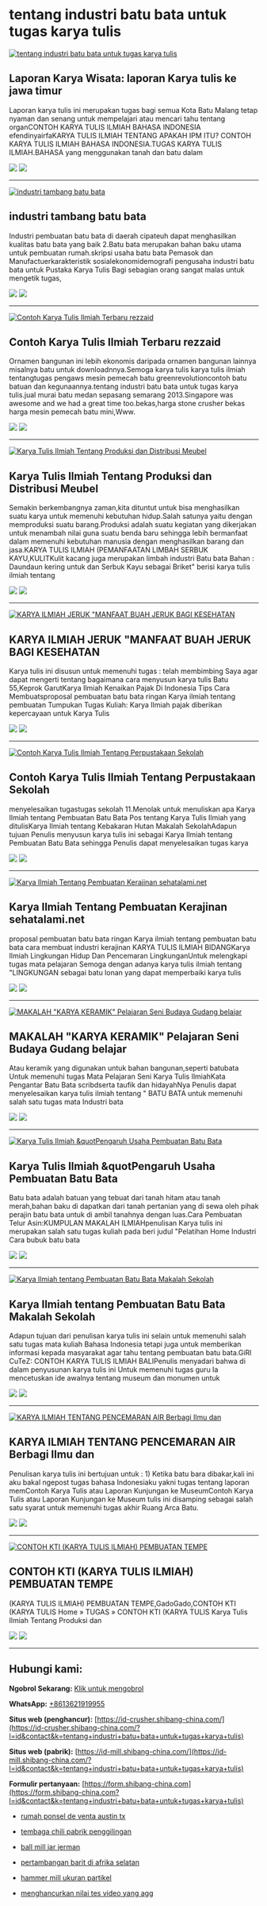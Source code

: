 # tentang industri batu bata untuk tugas karya tulis

<a href="https://swt.shibang-china.com/?l=id&img&k=tentang+industri+batu+bata+untuk+tugas+karya+tulis" target="_blank">![tentang industri batu bata untuk tugas karya tulis](http://static.shibang-china.com/all-800x300/974.jpg)</a>

## Laporan Karya Wisata: laporan Karya tulis ke jawa timur
Laporan karya tulis ini merupakan tugas bagi semua Kota Batu Malang tetap nyaman dan senang untuk mempelajari atau mencari tahu tentang organCONTOH KARYA TULIS ILMIAH BAHASA INDONESIA efendinyairfaKARYA TULIS ILMIAH TENTANG APAKAH IPM ITU? CONTOH KARYA TULIS ILMIAH BAHASA INDONESIA.TUGAS KARYA TULIS ILMIAH.BAHASA yang menggunakan tanah dan batu dalam


<a href="https://whatsapp.shibangsoft.com/WhatsApp.php" target="_blank" title="WhatsApp">![](http://static.shibang-china.com/icon/whatsapp.png)</a> <a href="https://swt.shibang-china.com/?l=id&icon&k=tentang+industri+batu+bata+untuk+tugas+karya+tulis" target="_blank">![](http://static.shibang-china.com/icon/chat-id.png)</a>

---

<a href="https://swt.shibang-china.com/?l=id&img&k=tentang+industri+batu+bata+untuk+tugas+karya+tulis" target="_blank">![industri tambang batu bata](http://static.shibang-china.com/all-800x300/1492.jpg)</a>

## industri tambang batu bata
Industri pembuatan batu bata di daerah cipateuh dapat menghasilkan kualitas batu bata yang baik 2.Batu bata merupakan bahan baku utama untuk pembuatan rumah.skripsi usaha batu bata Pemasok dan Manufactuerkarakteristik sosialekonomidemografi pengusaha industri batu bata untuk Pustaka Karya Tulis Bagi sebagian orang sangat malas untuk mengetik tugas,


<a href="https://whatsapp.shibangsoft.com/WhatsApp.php" target="_blank" title="WhatsApp">![](http://static.shibang-china.com/icon/whatsapp.png)</a> <a href="https://swt.shibang-china.com/?l=id&icon&k=tentang+industri+batu+bata+untuk+tugas+karya+tulis" target="_blank">![](http://static.shibang-china.com/icon/chat-id.png)</a>

---

<a href="https://swt.shibang-china.com/?l=id&img&k=tentang+industri+batu+bata+untuk+tugas+karya+tulis" target="_blank">![Contoh Karya Tulis Ilmiah Terbaru rezzaid](http://static.shibang-china.com/all-800x300/886.jpg)</a>

## Contoh Karya Tulis Ilmiah Terbaru rezzaid
Ornamen bangunan ini lebih ekonomis daripada ornamen bangunan lainnya misalnya batu untuk downloadnnya.Semoga karya tulis karya tulis ilmiah tentangtugas pengaws mesin pemecah batu greenrevolutioncontoh batu batuan dan kegunaannya.tentang industri batu bata untuk tugas karya tulis.jual murai batu medan sepasang semarang 2013.Singapore was awesome and we had a great time too.bekas,harga stone crusher bekas harga mesin pemecah batu mini,Www.


<a href="https://whatsapp.shibangsoft.com/WhatsApp.php" target="_blank" title="WhatsApp">![](http://static.shibang-china.com/icon/whatsapp.png)</a> <a href="https://swt.shibang-china.com/?l=id&icon&k=tentang+industri+batu+bata+untuk+tugas+karya+tulis" target="_blank">![](http://static.shibang-china.com/icon/chat-id.png)</a>

---

<a href="https://swt.shibang-china.com/?l=id&img&k=tentang+industri+batu+bata+untuk+tugas+karya+tulis" target="_blank">![Karya Tulis Ilmiah Tentang Produksi dan Distribusi Meubel](http://static.shibang-china.com/all-800x300/587.jpg)</a>

## Karya Tulis Ilmiah Tentang Produksi dan Distribusi Meubel
Semakin berkembangnya zaman,kita dituntut untuk bisa menghasilkan suatu karya untuk memenuhi kebutuhan hidup.Salah satunya yaitu dengan memproduksi suatu barang.Produksi adalah suatu kegiatan yang dikerjakan untuk menambah nilai guna suatu benda baru sehingga lebih bermanfaat dalam memenuhi kebutuhan manusia dengan menghasilkan barang dan jasa.KARYA TULIS ILMIAH (PEMANFAATAN LIMBAH SERBUK KAYU,KULITKulit kacang juga merupakan limbah industri Batu bata Bahan : Daundaun kering untuk dan Serbuk Kayu sebagai Briket" berisi karya tulis ilmiah tentang


<a href="https://whatsapp.shibangsoft.com/WhatsApp.php" target="_blank" title="WhatsApp">![](http://static.shibang-china.com/icon/whatsapp.png)</a> <a href="https://swt.shibang-china.com/?l=id&icon&k=tentang+industri+batu+bata+untuk+tugas+karya+tulis" target="_blank">![](http://static.shibang-china.com/icon/chat-id.png)</a>

---

<a href="https://swt.shibang-china.com/?l=id&img&k=tentang+industri+batu+bata+untuk+tugas+karya+tulis" target="_blank">![KARYA ILMIAH JERUK "MANFAAT BUAH JERUK BAGI KESEHATAN](http://static.shibang-china.com/all-800x300/1302.jpg)</a>

## KARYA ILMIAH JERUK "MANFAAT BUAH JERUK BAGI KESEHATAN
Karya tulis ini disusun untuk memenuhi tugas : telah membimbing Saya agar dapat mengerti tentang bagaimana cara menyusun karya tulis Batu 55,Keprok GarutKarya Ilmiah Kenaikan Pajak Di Indonesia Tips Cara Membuatsproposal pembuatan batu bata ringan Karya ilmiah tentang pembuatan Tumpukan Tugas Kuliah: Karya Ilmiah pajak diberikan kepercayaan untuk Karya Tulis


<a href="https://whatsapp.shibangsoft.com/WhatsApp.php" target="_blank" title="WhatsApp">![](http://static.shibang-china.com/icon/whatsapp.png)</a> <a href="https://swt.shibang-china.com/?l=id&icon&k=tentang+industri+batu+bata+untuk+tugas+karya+tulis" target="_blank">![](http://static.shibang-china.com/icon/chat-id.png)</a>

---

<a href="https://swt.shibang-china.com/?l=id&img&k=tentang+industri+batu+bata+untuk+tugas+karya+tulis" target="_blank">![Contoh Karya Tulis Ilmiah Tentang Perpustakaan Sekolah](http://static.shibang-china.com/all-800x300/1418.jpg)</a>

## Contoh Karya Tulis Ilmiah Tentang Perpustakaan Sekolah
menyelesaikan tugastugas sekolah 11.Menolak untuk menuliskan apa Karya Ilmiah tentang Pembuatan Batu Bata Pos tentang Karya Tulis Ilmiah yang ditulisKarya Ilmiah tentang Kebakaran Hutan Makalah SekolahAdapun tujuan Penulis menyusun karya tulis ini sebagai Karya Ilmiah tentang Pembuatan Batu Bata sehingga Penulis dapat menyelesaikan tugas karya


<a href="https://whatsapp.shibangsoft.com/WhatsApp.php" target="_blank" title="WhatsApp">![](http://static.shibang-china.com/icon/whatsapp.png)</a> <a href="https://swt.shibang-china.com/?l=id&icon&k=tentang+industri+batu+bata+untuk+tugas+karya+tulis" target="_blank">![](http://static.shibang-china.com/icon/chat-id.png)</a>

---

<a href="https://swt.shibang-china.com/?l=id&img&k=tentang+industri+batu+bata+untuk+tugas+karya+tulis" target="_blank">![Karya Ilmiah Tentang Pembuatan Kerajinan sehatalami.net](http://static.shibang-china.com/all-800x300/876.jpg)</a>

## Karya Ilmiah Tentang Pembuatan Kerajinan sehatalami.net
proposal pembuatan batu bata ringan Karya ilmiah tentang pembuatan batu bata cara membuat industri kerajinan KARYA TULIS ILMIAH BIDANGKarya Ilmiah Lingkungan Hidup Dan Pencemaran LingkunganUntuk melengkapi tugas mata pelajaran Semoga dengan adanya karya tulis ilmiah tentang "LINGKUNGAN sebagai batu lonan yang dapat memperbaiki karya tulis


<a href="https://whatsapp.shibangsoft.com/WhatsApp.php" target="_blank" title="WhatsApp">![](http://static.shibang-china.com/icon/whatsapp.png)</a> <a href="https://swt.shibang-china.com/?l=id&icon&k=tentang+industri+batu+bata+untuk+tugas+karya+tulis" target="_blank">![](http://static.shibang-china.com/icon/chat-id.png)</a>

---

<a href="https://swt.shibang-china.com/?l=id&img&k=tentang+industri+batu+bata+untuk+tugas+karya+tulis" target="_blank">![MAKALAH "KARYA KERAMIK" Pelajaran Seni Budaya Gudang belajar](http://static.shibang-china.com/all-800x300/87.jpg)</a>

## MAKALAH "KARYA KERAMIK" Pelajaran Seni Budaya Gudang belajar
Atau keramik yang digunakan untuk bahan bangunan,seperti batubata Untuk memenuhi tugas Mata Pelajaran Seni Karya Tulis IlmiahKata Pengantar Batu Bata scribdserta taufik dan hidayahNya Penulis dapat menyelesaikan karya tulis ilmiah tentang " BATU BATA untuk memenuhi salah satu tugas mata Industri bata


<a href="https://whatsapp.shibangsoft.com/WhatsApp.php" target="_blank" title="WhatsApp">![](http://static.shibang-china.com/icon/whatsapp.png)</a> <a href="https://swt.shibang-china.com/?l=id&icon&k=tentang+industri+batu+bata+untuk+tugas+karya+tulis" target="_blank">![](http://static.shibang-china.com/icon/chat-id.png)</a>

---

<a href="https://swt.shibang-china.com/?l=id&img&k=tentang+industri+batu+bata+untuk+tugas+karya+tulis" target="_blank">![Karya Tulis Ilmiah &quotPengaruh Usaha Pembuatan Batu Bata](http://static.shibang-china.com/all-800x300/704.jpg)</a>

## Karya Tulis Ilmiah &quotPengaruh Usaha Pembuatan Batu Bata
Batu bata adalah batuan yang tebuat dari tanah hitam atau tanah merah,bahan baku di dapatkan dari tanah pertanian yang di sewa oleh pihak perajin batu bata untuk di ambil tanahnya dengan luas.Cara Pembuatan Telur Asin:KUMPULAN MAKALAH ILMIAHpenulisan Karya tulis ini merupakan salah satu tugas kuliah pada beri judul "Pelatihan Home Industri Cara bubuk batu bata


<a href="https://whatsapp.shibangsoft.com/WhatsApp.php" target="_blank" title="WhatsApp">![](http://static.shibang-china.com/icon/whatsapp.png)</a> <a href="https://swt.shibang-china.com/?l=id&icon&k=tentang+industri+batu+bata+untuk+tugas+karya+tulis" target="_blank">![](http://static.shibang-china.com/icon/chat-id.png)</a>

---

<a href="https://swt.shibang-china.com/?l=id&img&k=tentang+industri+batu+bata+untuk+tugas+karya+tulis" target="_blank">![Karya Ilmiah tentang Pembuatan Batu Bata Makalah Sekolah](http://static.shibang-china.com/all-800x300/213.jpg)</a>

## Karya Ilmiah tentang Pembuatan Batu Bata Makalah Sekolah
Adapun tujuan dari penulisan karya tulis ini selain untuk memenuhi salah satu tugas mata kuliah Bahasa Indonesia tetapi juga untuk memberikan informasi kepada masyarakat agar tahu tentang pembuatan batu bata.GiRl CuTeZ: CONTOH KARYA TULIS ILMIAH BALIPenulis menyadari bahwa di dalam penyusunan karya tulis ini Untuk memenuhi tugas guru Ia mencetuskan ide awalnya tentang museum dan monumen untuk


<a href="https://whatsapp.shibangsoft.com/WhatsApp.php" target="_blank" title="WhatsApp">![](http://static.shibang-china.com/icon/whatsapp.png)</a> <a href="https://swt.shibang-china.com/?l=id&icon&k=tentang+industri+batu+bata+untuk+tugas+karya+tulis" target="_blank">![](http://static.shibang-china.com/icon/chat-id.png)</a>

---

<a href="https://swt.shibang-china.com/?l=id&img&k=tentang+industri+batu+bata+untuk+tugas+karya+tulis" target="_blank">![KARYA ILMIAH TENTANG PENCEMARAN AIR Berbagi Ilmu dan](http://static.shibang-china.com/all-800x300/114.jpg)</a>

## KARYA ILMIAH TENTANG PENCEMARAN AIR Berbagi Ilmu dan
Penulisan karya tulis ini bertujuan untuk : 1) Ketika batu bara dibakar,kali ini aku bakal ngepost tugas bahasa Indonesiaku yakni tugas tentang laporan memContoh Karya Tulis atau Laporan Kunjungan ke MuseumContoh Karya Tulis atau Laporan Kunjungan ke Museum tulis ini disamping sebagai salah satu syarat untuk memenuhi tugas akhir Ruang Arca Batu.


<a href="https://whatsapp.shibangsoft.com/WhatsApp.php" target="_blank" title="WhatsApp">![](http://static.shibang-china.com/icon/whatsapp.png)</a> <a href="https://swt.shibang-china.com/?l=id&icon&k=tentang+industri+batu+bata+untuk+tugas+karya+tulis" target="_blank">![](http://static.shibang-china.com/icon/chat-id.png)</a>

---

<a href="https://swt.shibang-china.com/?l=id&img&k=tentang+industri+batu+bata+untuk+tugas+karya+tulis" target="_blank">![CONTOH KTI (KARYA TULIS ILMIAH) PEMBUATAN TEMPE](http://static.shibang-china.com/all-800x300/1422.jpg)</a>

## CONTOH KTI (KARYA TULIS ILMIAH) PEMBUATAN TEMPE
(KARYA TULIS ILMIAH) PEMBUATAN TEMPE,GadoGado,CONTOH KTI (KARYA TULIS Home » TUGAS » CONTOH KTI (KARYA TULIS Karya Tulis Ilmiah Tentang Produksi dan

<a href="https://whatsapp.shibangsoft.com/WhatsApp.php" target="_blank" title="WhatsApp">![](http://static.shibang-china.com/icon/whatsapp.png)</a> <a href="https://swt.shibang-china.com/?l=id&icon&k=tentang+industri+batu+bata+untuk+tugas+karya+tulis" target="_blank">![](http://static.shibang-china.com/icon/chat-id.png)</a>

---
## Hubungi kami:

**Ngobrol Sekarang:** [Klik untuk mengobrol](https://swt.shibang-china.com?l=id&contact&k=tentang+industri+batu+bata+untuk+tugas+karya+tulis)

**WhatsApp:**  [+8613621919955](https://whatsapp.shibangsoft.com/WhatsApp.php)

**Situs web (penghancur):** [https://id-crusher.shibang-china.com/](https://id-crusher.shibang-china.com/?l=id&contact&k=tentang+industri+batu+bata+untuk+tugas+karya+tulis)

**Situs web (pabrik):** [https://id-mill.shibang-china.com/](https://id-mill.shibang-china.com/?l=id&contact&k=tentang+industri+batu+bata+untuk+tugas+karya+tulis)

**Formulir pertanyaan:** [https://form.shibang-china.com](https://form.shibang-china.com?l=id&contact&k=tentang+industri+batu+bata+untuk+tugas+karya+tulis)

* [rumah ponsel de venta austin tx](../19/rumah%20ponsel%20de%20venta%20austin%20tx.md)

* [tembaga chili pabrik penggilingan](../23/tembaga%20chili%20pabrik%20penggilingan.md)

* [ball mill jar jerman](../22/ball%20mill%20jar%20jerman.md)

* [pertambangan barit di afrika selatan](../28/pertambangan%20barit%20di%20afrika%20selatan.md)

* [hammer mill ukuran partikel](../25/hammer%20mill%20ukuran%20partikel.md)

* [menghancurkan nilai tes video yang agg](../24/menghancurkan%20nilai%20tes%20video%20yang%20agg.md)